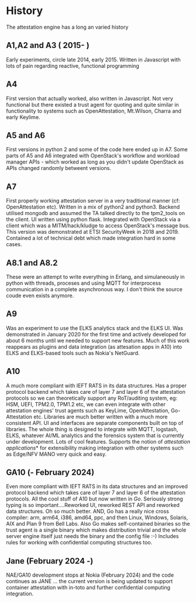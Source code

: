 # History

The attestation engine has a long an varied history

## A1,A2 and A3 ( 2015- )

Early experiments, circle late 2014, early 2015. Written in Javascript with lots of pain regarding reactive, functional programming

## A4
    
First version that actually worked, also written in Javascript. Not very functional but there existed a trust agent for quoting and quite similar in functionality to systems such as OpenAttestation, Mt.Wilson, Charra and early Keylime.

## A5 and A6

First versions in python 2 and some of the code here ended up in A7. Some parts of A5 and A6 integrated with OpenStack's workflow and workload manager APIs - which worked as long as you didn't update OpenStack as APIs changed randomly betweent versions.

## A7

First properly working attestation server in a very traditional manner (cf: OpenAttestation etc). Written in a mix of python2 and python3. Backend utilised mongodb and assumed the TA talked directly to the tpm2_tools on the client. UI written using python flask. Integrated with OpenStack via a client which was a MITM/hack/kludge to access OpenStack's message bus. This version was demonstrated at ETSI SecurityWeek in 2018 and 2019. Contained a lot of technical debt which made integration hard in some cases.

## A8.1 and A8.2

These were an attempt to write everything in Erlang, and simulaneously in python with threads, proceses and using MQTT for interprocess communication in a complete asynchronous way. I don't think the source coude even exists anymore.

## A9

Was an experiment to use the ELKS analytics stack and the ELKS UI. Was demonstrated in January 2020 for the first time and actively developed for about 6 months until we needed to support new features. Much of this work reappears as plugins and data integration (as attesation apps in A10) into ELKS and ELKS-based tools such as Nokia's NetGuard.

## A10

A much more compliant with IEFT RATS in its data structures. Has a proper protocol backend which takes care of layer 7 and layer 6 of the attestation protocols so we can theoretically support any RoT/auditing system, eg: HSM, UEFI, TPM2.0, TPM1.2 etc, we can even integrate with other attestation engines' trust agents such as KeyLime, OpenAttestation, Go-Attestation etc. Libraries are much better written with a much more consistent API. UI and interfaces are separate components built on top of libraries. The whole thing is designed to integrate with MQTT, logstash, ELKS, whatever AI/ML analytics and the forensics system that is currently under development. Lots of cool features. Supports the notion of *attestation applications*</em>* for extensibility making integration with other systems such as Edge/NFV MANO very quick and easy.

## GA10 (- February 2024)

Even more compliant with IEFT RATS in its data structures and an improved protocol backend which takes care of layer 7 and layer 6 of the attestation protocols. All the cool stuff of A10 but now written in *Go*. Seriously strong typing is so important....Reworked UI, reworked REST API and reworked data structures. Oh so much better. AND, Go has a really nice cross compiler: arm, arm64, i386, amd64, ppc, and then Linux, Windows, Solaris, AIX and Plan 9 from Bell Labs. Also Go makes self-contained binaries so the trust agent is a single binary which makes distribution trivial and the whole server engine itself just needs the binary and the config file :-)  Includes rules for working with confidential computing structures too.

## Jane (February 2024 -)

NAE/GA10 development stops at Nokia (February 2024) and the code continues as JANE ... the current version is being updated to support container attestation with in-toto and further confidential computing integration.

